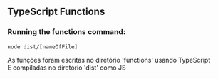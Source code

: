 ## TypeScript Functions

### Running the functions command:
`node dist/[nameOfFile]`

As funções foram escritas no diretório 'functions' usando TypeScript <br>
E compiladas no diretório 'dist' como JS
